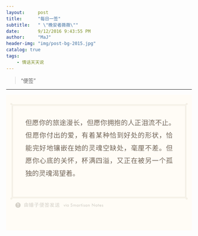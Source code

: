 ```yaml
---
layout:     post
title:      "每日一签"
subtitle:   " \"晚安者薇薇\""
date:       9/12/2016 9:43:55 PM 
author:     "MaJ"
header-img: "img/post-bg-2015.jpg"
catalog: true
tags:
    - 情话天天说
---
```


> “便签”

---
![img](/img/20160718.png)

